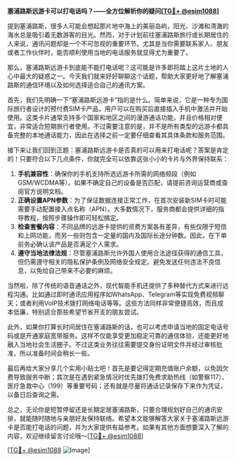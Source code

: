 **塞浦路斯远游卡可以打电话吗？——全方位解析你的疑问[[TG💪+ @esim1088](https://t.me/s/esim1088)]**

提到塞浦路斯，很多人可能会想起那片地中海上的美丽岛屿，阳光、沙滩和清澈的海水总是吸引着无数游客的目光。然而，对于计划前往塞浦路斯旅行或长期居住的人来说，通讯问题却是一个不可忽视的重要环节。尤其是当你需要联系家人、朋友或者工作伙伴时，能否顺利使用当地的电话服务就显得尤为重要了。

那么，塞浦路斯远游卡到底能不能打电话呢？这可能是许多即将踏上这片土地的人心中最大的疑惑之一。今天我们就来好好聊聊这个话题，帮助大家更好地了解塞浦路斯的通信环境以及如何选择适合自己的通讯方案。

首先，我们先明确一下“塞浦路斯远游卡”指的是什么。简单来说，它是一种专为国际旅行者设计的预付费SIM卡产品，用户可以在购买后直接插入手机中激活并开始使用。这类卡片通常支持多个国家和地区之间的漫游通话功能，并且价格相对便宜，非常适合短期旅行者使用。不过需要注意的是，并不是所有类型的远游卡都具备完整的本地通话能力，因此在选择之前一定要仔细查看其具体条款和服务范围。

接下来让我们回到正题：塞浦路斯远游卡是否真的可以用来打电话呢？答案是肯定的！只要符合以下几点条件，你就完全可以依靠这张小小的卡片与外界保持联系：

1. **手机兼容性**：确保你的手机支持所选远游卡所需的网络频段（例如GSM/WCDMA等）。如果不确定自己的设备是否匹配，请提前咨询运营商或查阅官方说明文档。
2. **正确设置APN参数**：为了保证数据连接正常工作，在首次安装新SIM卡时可能需要手动配置接入点名称（APN）。大多数情况下，服务商都会提供详细的指导教程，按照步骤操作即可轻松搞定。
3. **检查套餐内容**：不同品牌的远游卡提供的资费方案各有差异，有些仅限于短信和上网功能，而另一些则包含一定量的国内及国际长途分钟数。因此，在下单前务必确认该产品是否满足个人需求。
4. **遵守当地法律法规**：尽管塞浦路斯允许外国人使用合法途径获得的通信工具，但仍需遵守相关的隐私保护条例及网络安全规定。避免发送任何违法不良信息，以免给自己带来不必要的麻烦。

当然啦，除了传统的语音通话之外，现代智能手机还提供了多种替代方式来进行远程沟通。比如通过即时通讯应用程序如WhatsApp、Telegram等实现免费视频聊天；或者利用VoIP技术拨打网络电话等等。这些方法同样非常便捷高效，而且成本低廉，特别适合那些希望节省开支的朋友尝试。

此外，如果你打算长时间居住在塞浦路斯的话，也可以考虑申请当地的固定电话号码或是开通家庭宽带服务。这样不仅能享受更加稳定可靠的通信体验，还能更好地融入当地社会生活圈子。不过这类业务往往需要提交身份证明文件并经过审核批准，所以准备时间会稍长一些。

最后再给大家分享几个实用小贴士吧！首先是要记得定期充值账户余额，以免因欠费导致服务中断；其次是在遇到紧急情况时优先拨打免费求助热线（如警察117）、医疗急救中心（199）等重要号码；还有就是尽量将通话记录保存下来作为凭证，以备日后查询之需。

总之，无论你是短暂停留还是长期定居塞浦路斯，只要合理规划好自己的通讯安排，就能随时随地与亲朋好友保持联络。希望本文能够解答大家关于塞浦路斯远游卡是否能打电话的问题，并为大家提供有益参考。如果有其他方面想要深入了解的内容，欢迎继续留言讨论哦～[[TG💪+ @esim1088](https://t.me/s/esim1088)] 

[[TG💪+ @esim1088](https://t.me/s/esim1088) ![Image](https://i.postimg.cc/4NQfJmqS/Snipaste-2025-05-13-00-14-12.png)]